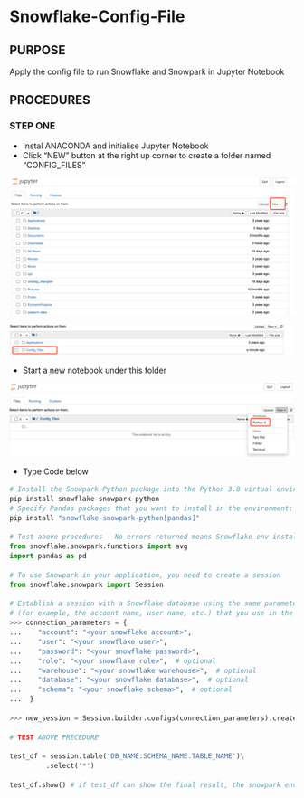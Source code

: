 # Snowflake-Config-File

## PURPOSE

Apply the config file to run Snowflake and Snowpark in Jupyter Notebook

## PROCEDURES

### STEP ONE

- Instal ANACONDA and initialise Jupyter Notebook
- Click “NEW” button at the right up corner to create a folder named “CONFIG_FILES”

![SnowflakeConfig1](SnowflakeConfig1.png)

![SnowflakeConfig2](SnowflakeConfig2.png)

- Start a new notebook under this folder

![SnowflakeConfig3](SnowflakeConfig3.png)

- Type Code below

```python
# Install the Snowpark Python package into the Python 3.8 virtual environment
pip install snowflake-snowpark-python
# Specify Pandas packages that you want to install in the environment:
pip install "snowflake-snowpark-python[pandas]"

# Test above procedures - No errors returned means Snowflake env installed successfully
from snowflake.snowpark.functions import avg
import pandas as pd

# To use Snowpark in your application, you need to create a session
from snowflake.snowpark import Session

# Establish a session with a Snowflake database using the same parameters 
# (for example, the account name, user name, etc.) that you use in the connect function in the Snowflake Connector for Python
>>> connection_parameters = {
...    "account": "<your snowflake account>",
...    "user": "<your snowflake user>",
...    "password": "<your snowflake password>",
...    "role": "<your snowflake role>",  # optional
...    "warehouse": "<your snowflake warehouse>",  # optional
...    "database": "<your snowflake database>",  # optional
...    "schema": "<your snowflake schema>",  # optional
...  }  

>>> new_session = Session.builder.configs(connection_parameters).create()

# TEST ABOVE PRECEDURE

test_df = session.table('DB_NAME.SCHEMA_NAME.TABLE_NAME')\
		 .select('*')

test_df.show() # if test_df can show the final result, the snowpark env has been installed successfully
```
